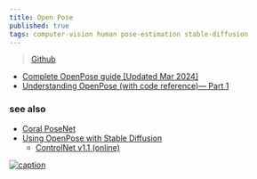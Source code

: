 ```yaml
---
title: Open Pose
published: true
tags: computer-vision human pose-estimation stable-diffusion
---
```

> [Github](https://github.com/CMU-Perceptual-Computing-Lab/openpose)

- [Complete OpenPose guide [Updated Mar 2024]](https://www.ikomia.ai/blog/complete-openpose-guide)
- [Understanding OpenPose (with code reference)— Part 1](https://medium.com/analytics-vidhya/understanding-openpose-with-code-reference-part-1-b515ba0bbc73)

### see also
- [Coral PoseNet](https://github.com/google-coral/project-posenet?tab=readme-ov-file#coral-posenet)
- [Using OpenPose with Stable Diffusion](https://machinelearningmastery.com/openpose-with-stable-diffusion/)
	- [ControlNet v1.1 (online)](https://hysts-controlnet-v1-1.hf.space/?__theme=light)

[![caption](https://assets-global.website-files.com/645cec60ffb18d5ebb37da4b/655f6bd3bebc9ae6340764a7_openpose_base.jpg)](https://www.ikomia.ai/blog/complete-openpose-guide)